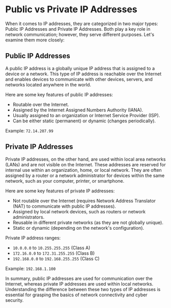 # Public vs Private IP Addresses

When it comes to IP addresses, they are categorized in two major types: Public IP Addresses and Private IP Addresses. Both play a key role in network communication; however, they serve different purposes. Let's examine them more closely:

## Public IP Addresses

A public IP address is a globally unique IP address that is assigned to a device or a network. This type of IP address is reachable over the Internet and enables devices to communicate with other devices, servers, and networks located anywhere in the world.

Here are some key features of public IP addresses:

- Routable over the Internet.
- Assigned by the Internet Assigned Numbers Authority (IANA).
- Usually assigned to an organization or Internet Service Provider (ISP).
- Can be either static (permanent) or dynamic (changes periodically).

Example: `72.14.207.99`

## Private IP Addresses

Private IP addresses, on the other hand, are used within local area networks (LANs) and are not visible on the Internet. These addresses are reserved for internal use within an organization, home, or local network. They are often assigned by a router or a network administrator for devices within the same network, such as your computer, printer, or smartphone.

Here are some key features of private IP addresses:

- Not routable over the Internet (requires Network Address Translator (NAT) to communicate with public IP addresses).
- Assigned by local network devices, such as routers or network administrators.
- Reusable in different private networks (as they are not globally unique).
- Static or dynamic (depending on the network's configuration).

Private IP address ranges:

- `10.0.0.0` to `10.255.255.255` (Class A)
- `172.16.0.0` to `172.31.255.255` (Class B)
- `192.168.0.0` to `192.168.255.255` (Class C)

Example: `192.168.1.100`

In summary, public IP addresses are used for communication over the Internet, whereas private IP addresses are used within local networks. Understanding the difference between these two types of IP addresses is essential for grasping the basics of network connectivity and cyber security.
